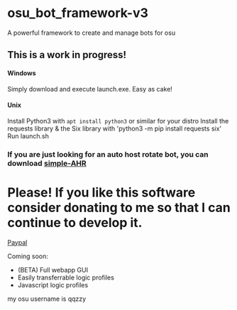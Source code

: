 # osu_bot_framework-v3
A powerful framework to create and manage bots for osu

## This is a work in progress!
#### Windows
Simply download and execute launch.exe. Easy as cake!

#### Unix
Install Python3 with `apt install python3` or similar for your distro
Install the requests library & the Six library with 'python3 -m pip install requests six'
Run launch.sh

### If you are just looking for an auto host rotate bot, you can download [simple-AHR](https://github.com/jramseygreen/osu_bot_framework-v3/releases/tag/ahr)

# Please! If you like this software consider donating to me so that I can continue to develop it.
[Paypal](https://www.paypal.com/paypalme/joshuargreen)

Coming soon:
- (BETA) Full webapp GUI
- Easily transferrable logic profiles
- Javascript logic profiles

my osu username is qqzzy
